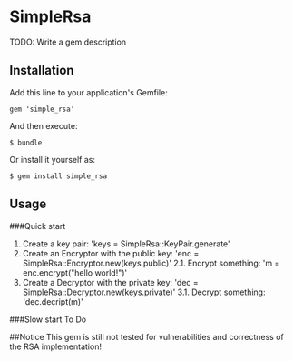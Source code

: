 # SimpleRsa

TODO: Write a gem description

## Installation

Add this line to your application's Gemfile:

    gem 'simple_rsa'

And then execute:

    $ bundle

Or install it yourself as:

    $ gem install simple_rsa

## Usage
###Quick start
1. Create a key pair: 'keys = SimpleRsa::KeyPair.generate'
2. Create an Encryptor with the public key: 'enc = SimpleRsa::Encryptor.new(keys.public)' 
2.1. Encrypt something:  'm = enc.encrypt("hello world!")'
3. Create a Decryptor with the private key: 'dec = SimpleRsa::Decryptor.new(keys.private)'
3.1. Decrypt something: 'dec.decript(m)'

###Slow start
To Do

##Notice
This gem is still not tested for vulnerabilities and correctness of the RSA implementation!
